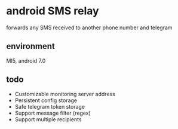 # android SMS relay

forwards any SMS received to another phone number and telegram

## environment

MI5, android 7.0

## todo

- Customizable monitoring server address
- Persistent config storage
- Safe telegram token storage
- Support message filter (regex)
- Support multiple recipients
